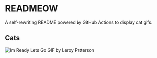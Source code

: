 # READMEOW

A self-rewriting README powered by GitHub Actions to display cat gifs.

## Cats

![Im Ready Lets Go GIF by Leroy Patterson](https://media4.giphy.com/media/CjmvTCZf2U3p09Cn0h/200.gif?cid=9acd02dazc97ryqbqsdhmgsttgh1d7fngmlkpwafxrx8l7p5&ep=v1_gifs_search&rid=200.gif&ct=g)
